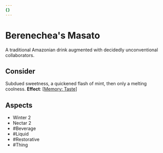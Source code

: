 ```yaml
---
{}
---
```

# Berenechea's Masato
A traditional Amazonian drink augmented with decidedly unconventional collaborators.
## Consider
Subdued sweetness, a quickened flash of mint, then only a melting coolness.
**Effect**: [[Memory: Taste](https://uadaf.theevilroot.xyz/rowenarium/element/mem.Taste)]
## Aspects
- Winter 2 
- Nectar 2
- #Beverage
- #Liquid 
- #Restorative
- #Thing
